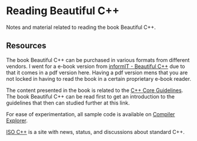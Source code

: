 # Reading Beautiful C++

Notes and material related to reading the book Beautiful C++.

## Resources

The book Beautiful C++ can be purchased in various formats from different vendors. I went for a e-book version from [informIT - Beautiful C++](https://www.informit.com/store/beautiful-c-plus-plus-30-core-guidelines-for-writing-9780137647842) due to that it comes in a pdf version here. Having a pdf version mens that you are not locked in having to read the book in a certain proprietary e-book reader.

The content presented in the book is related to the [C++ Core Guidelines](https://isocpp.github.io/CppCoreGuidelines/CppCoreGuidelines). The book Beautiful C++ can be read first to get an introduction to the guidelines that then can studied further at this link.

For ease of experimentation, all sample code is available on [Compiler Explorer](https://godbolt.org/z/cg30-ch0.0).

[ISO C++](https://isocpp.org/) is a site with news, status, and discussions about standard C++.

